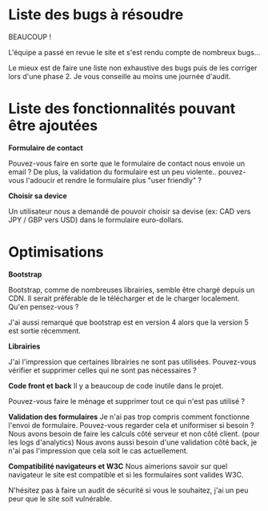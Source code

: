 # Liste des bugs à résoudre
BEAUCOUP ! 

L'équipe a passé en revue le site et s'est rendu compte de nombreux bugs... 

Le mieux est de faire une liste non exhaustive des bugs puis de les corriger lors d'une phase 2. Je vous conseille au moins une journée d'audit.

# Liste des fonctionnalités pouvant être ajoutées 
**Formulaire de contact**

Pouvez-vous faire en sorte que le formulaire de contact nous envoie un email ?
De plus, la validation du formulaire est un peu violente.. pouvez-vous l'adoucir et rendre le formulaire plus "user friendly" ?

**Choisir sa device**

Un utilisateur nous a demandé de pouvoir choisir sa devise (ex: CAD vers JPY / GBP vers USD) dans le formulaire euro-dollars.

# Optimisations 
**Bootstrap**

Bootstrap, comme de nombreuses librairies, semble être chargé depuis un CDN. 
Il serait préférable de le télécharger et de le charger localement. 
Qu'en pensez-vous ?  

J'ai aussi remarqué que bootstrap est en version 4 alors que la version 5 est sortie récemment.

**Librairies**

J'ai l'impression que certaines librairies ne sont pas utilisées. 
Pouvez-vous vérifier et supprimer celles qui ne sont pas nécessaires ?

**Code front et back**
Il y a beaucoup de code inutile dans le projet.

Pouvez-vous faire le ménage et supprimer tout ce qui n'est pas utilisé ?

**Validation des formulaires**
Je n'ai pas trop compris comment fonctionne l'envoi de formulaire. 
Pouvez-vous regarder cela et uniformiser si besoin ? Nous avons besoin de faire les calculs côté serveur et non côté client. (pour les logs d'analytics)
Nous avons aussi besoin d'une validation côté back, je n'ai pas l'impression que cela soit le cas actuellement.

**Compatibilité navigateurs et W3C** 
Nous aimerions savoir sur quel navigateur le site est compatible et si les formulaires sont valides W3C.

N'hésitez pas à faire un audit de sécurité si vous le souhaitez, j'ai un peu peur que le site soit vulnérable.
